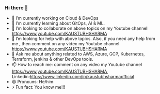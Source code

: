 ### Hi there 👋


- 🔭 I’m currently working on Cloud & DevOps
- 🌱 I’m currently learning about GitOps, AI & ML.
- 👯 I’m looking to collaborate on above topics on my Youtube channel https://www.youtube.com/KAUSTUBHSHARMA
- 🤔 I’m looking for help with above topics. Also, if you need any help from me , then comment on any video my Youtube channel https://www.youtube.com/KAUSTUBHSHARMA
- 💬 Ask me about anything related to AWS, Azure, GCP, Kubernetes, Terraform, jenkins & other DevOps tools.
- 📫 How to reach me: comment on any video my Youtube channel https://www.youtube.com/KAUSTUBHSHARMA, Linkedin:https://www.linkedin.com/in/kaustubhsharmaofficial
- 😄 Pronouns: He/him
- ⚡ Fun fact: You know me!!!
